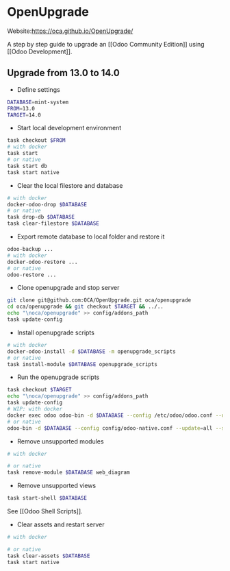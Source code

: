 # OpenUpgrade

Website:<https://oca.github.io/OpenUpgrade/>

A step by step guide to upgrade an [[Odoo Community Edition]] using [[Odoo Development]].

## Upgrade from 13.0 to 14.0

* Define settings

```bash
DATABASE=mint-system
FROM=13.0
TARGET=14.0
```

* Start local development environment

```bash
task checkout $FROM
# with docker
task start
# or native
task start db
task start native
```

* Clear the local filestore and database

```bash
# with docker
docker-odoo-drop $DATABASE
# or native
task drop-db $DATABASE
task clear-filestore $DATABASE
```

* Export remote database to local folder and restore it

```bash
odoo-backup ...
# with docker
docker-odoo-restore ...
# or native
odoo-restore ...
```

* Clone openupgrade and stop server

```bash
git clone git@github.com:OCA/OpenUpgrade.git oca/openupgrade
cd oca/openupgrade && git checkout $TARGET && ../..
echo "\noca/openupgrade" >> config/addons_path
task update-config
```

* Install openupgrade scripts

```bash
# with docker
docker-odoo-install -d $DATABASE -m openupgrade_scripts
# or native
task install-module $DATABASE openupgrade_scripts
```

* Run the openupgrade scripts

```bash
task checkout $TARGET
echo "\noca/openupgrade" >> config/addons_path
task update-config
# WIP: with docker
docker exec odoo odoo-bin -d $DATABASE --config /etc/odoo/odoo.conf --update=all --stop-after-init --load=base,web,openupgrade_framework 
# or native
odoo-bin -d $DATABASE --config config/odoo-native.conf --update=all --stop-after-init --load=base,web,openupgrade_framework 
```

* Remove unsupported modules

```bash
# with docker

# or native
task remove-module $DATABASE web_diagram
```

* Remove unsupported views

```bash
task start-shell $DATABASE
```

See [[Odoo Shell Scripts]].

* Clear assets and restart server

```bash
# with docker

# or native
task clear-assets $DATABASE
task start native
```
